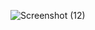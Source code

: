 ![Screenshot (12)](https://github.com/user-attachments/assets/344e6d88-0b6c-49b1-bc2c-81b1531ee962)
